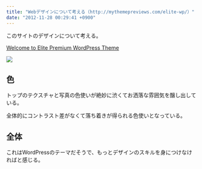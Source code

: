 ```yaml
---
title: "Webデザインについて考える（http://mythemepreviews.com/elite-wp/）"
date: "2012-11-28 00:29:41 +0900"
---
```


このサイトのデザインについて考える。

[Welcome to Elite Premium WordPress Theme](http://mythemepreviews.com/elite-wp/)

![](/images/2012/11/Elite.png)

## 色

トップのテクスチャと写真の色使いが絶妙に渋くてお洒落な雰囲気を醸し出している。

全体的にコントラスト差がなくて落ち着きが得られる色使いとなっている。

## 全体

これはWordPressのテーマだそうで、もっとデザインのスキルを身につけなければと感じる。
